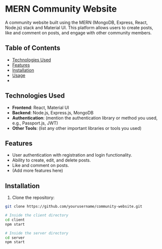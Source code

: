 # MERN Community Website

A community website built using the MERN (MongoDB, Express, React, Node.js) stack and Material UI. This platform allows users to create posts, like and comment on posts, and engage with other community members.


## Table of Contents

- [Technologies Used](#technologies-used)
- [Features](#features)
- [Installation](#installation)
- [Usage](#usage)
- 
## Technologies Used

- **Frontend**: React, Material UI
- **Backend**: Node.js, Express.js, MongoDB
- **Authentication**: (mention the authentication library or method you used, e.g., Passport.js, JWT)
- **Other Tools**: (list any other important libraries or tools you used)

## Features

- User authentication with registration and login functionality.
- Ability to create, edit, and delete posts.
- Like and comment on posts.
- (Add more features here)

## Installation

1. Clone the repository:

```bash
git clone https://github.com/yourusername/community-website.git

# Inside the client directory
cd client
npm start

# Inside the server directory
cd server
npm start

